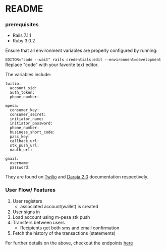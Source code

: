 # README

### prerequisites
- Rails 7.1.1
- Ruby 3.0.2
  
Ensure that all environment variables are properly configured  by running:

  `EDITOR="code --wait" rails credentials:edit --environment=development`
Replace "code" with your favorite text editor.

The variables include:
```
twilio:
  account_sid: 
  auth_token: 
  phone_number: 

mpesa:
  consumer_key: 
  consumer_secret: 
  initiator_name: 
  initiator_password: 
  phone_number: 
  business_short_code: 
  pass_key: 
  callback_url: 
  stk_push_url: 
  oauth_url: 

gmail:
  username: 
  password:
```
They are found on [Twilio](https://www.twilio.com/docs/sms/api/message-resource) and [Daraja 2.0](https://developer.safaricom.co.ke/) documentation respectively. 

### User Flow/ Features
1. User registers
   - associated account(wallet) is created
2. User signs in
3. Load account using m-pesa stk push
4. Transfers between users
   - Recipients get both sms and email confirmation
5. Fetch the history of the transactions (statements)

For further details on the above, checkout the endpoints [here](https://bit.ly/3QWdEoy)

